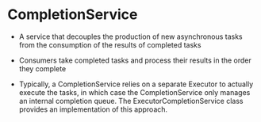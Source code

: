 # CompletionService

- A service that decouples the production of new asynchronous tasks from the consumption of the results of completed tasks

- Consumers take completed tasks and process their results in the order they complete 

- Typically, a CompletionService relies on a separate Executor to actually execute the tasks, in which case the CompletionService only manages an internal completion queue. The ExecutorCompletionService class provides an implementation of this approach.
  

